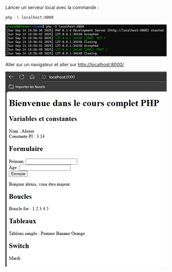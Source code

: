 Lancer un serveur local avec la commande :
```bash
php -S localhost:8000
```

![lancer_local](php/images/lancement_local.png)

Aller sur un navigateur et aller sur [http://localhost:8000/](http://localhost:8000/)

![resultat](php/images/resultat_cours_phpweb.png)
